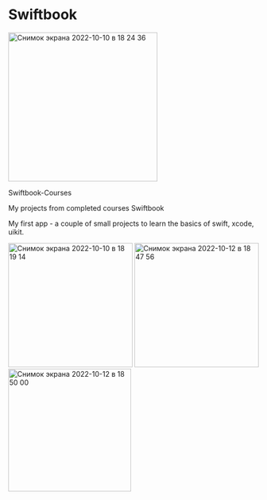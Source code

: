 # Swiftbook

<img width="300" alt="Снимок экрана 2022-10-10 в 18 24 36" src="https://user-images.githubusercontent.com/110721351/194865761-429f7b86-4518-4518-8685-7dab964d5873.png">

Swiftbook-Courses

My projects from completed courses Swiftbook

My first app - a couple of small projects to learn the basics of swift, xcode, uikit.

<img width="250" alt="Снимок экрана 2022-10-10 в 18 19 14" src="https://user-images.githubusercontent.com/110721351/194864927-c25c3168-741d-4697-8941-96e7f8d53736.png"> <img width="250" alt="Снимок экрана 2022-10-12 в 18 47 56" src="https://user-images.githubusercontent.com/110721351/195346533-801ef758-4b59-4277-b591-a0ab5d958e3c.png">
<img width="247" alt="Снимок экрана 2022-10-12 в 18 50 00" src="https://user-images.githubusercontent.com/110721351/195346929-587eea20-747b-4e83-871e-ff4bc9cfc33e.png">

